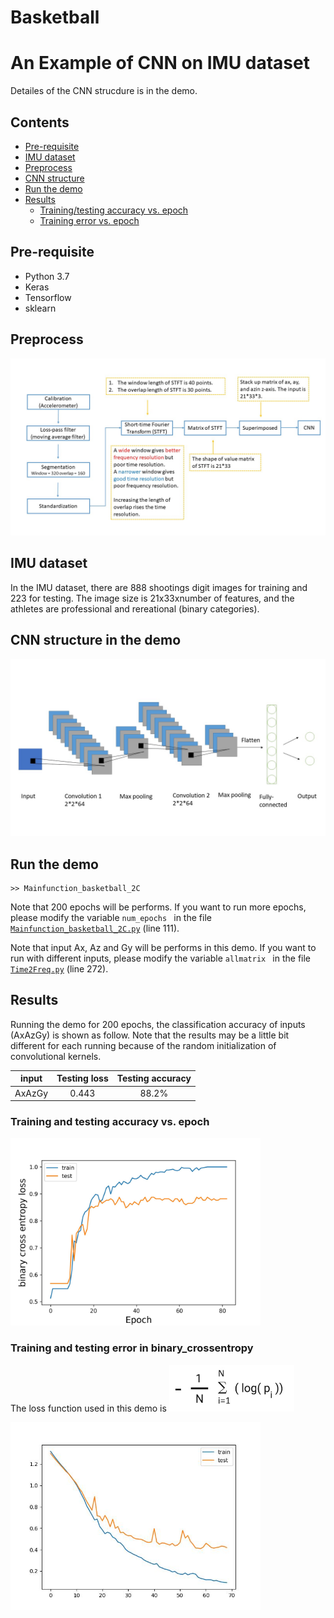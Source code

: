 # Basketball

# An Example of CNN on IMU dataset

Detailes of the CNN strucdure is in the demo.


## Contents
* [Pre-requisite](#Requirements)
* [IMU dataset](#IMUdataset)
* [Preprocess](#Preprocess)
* [CNN structure](#CNNstructure)
* [Run the demo](#Run)
* [Results](#Results)
  * [Training/testing accuracy vs. epoch](#accuracy)
  * [Training error vs. epoch](#Error)


<a name="Requirements">

## Pre-requisite
* Python 3.7
* Keras
* Tensorflow
* sklearn

<a name="Preprocess">

## Preprocess
<img src="fig/flowchart.jpg" width="600">


<a name="IMUdataset">

## IMU dataset
In the IMU dataset, there are 888 shootings digit images for training and 223 for testing. The image size is 21x33xnumber of features, and the athletes are professional and rereational (binary categories). 


<a name="CNNstructure">

## CNN structure in the demo

<img src="fig/CNNmodel.jpg" width="600">

<a name="Run">

## Run the demo

```
>> Mainfunction_basketball_2C
```

Note that 200 epochs will be performs. If you want to run more epochs, please modify the variable `num_epochs ` in the file [`Mainfunction_basketball_2C.py`](https://https://github.com/XiaoyuGuo-Kath/Basketball/edit/main/Mainfunction_basketball_2C.py) (line 111).

Note that input Ax, Az and Gy will be performs in this demo. If you want to run with different inputs, please modify the variable `allmatrix ` in the file [`Time2Freq.py`](https://https://github.com/XiaoyuGuo-Kath/Basketball/edit/main/Time2Freq.py) (line 272).

<a name="Results">

## Results
Running the demo for 200 epochs, the classification accuracy of inputs (AxAzGy) is shown as follow. Note that the results may be a little bit different for each running because of the random initialization of convolutional kernels.

| input | Testing loss | Testing accuracy |
| :---: | :---: | :---: |
| AxAzGy | 0.443 | 88.2% |



<a name="accuracy">

### Training and testing accuracy vs. epoch

<img src="fig/accuracy.jpg" width="400">

<a name="Error">

### Training and testing error in binary_crossentropy 
The loss function used in this demo is 
<img src="fig/loss_fun.png" width="200">

<img src="fig/loss_axazgy.jpeg" width="400">





